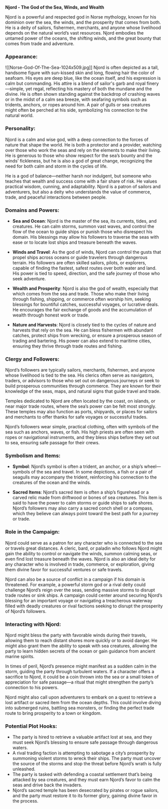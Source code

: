 **Njord - The God of the Sea, Winds, and Wealth**

Njord is a powerful and respected god in Norse mythology, known for his dominion over the sea, the winds, and the prosperity that comes from both. He is a deity of sailors, fishermen, merchants, and anyone whose livelihood depends on the natural world’s vast resources. Njord embodies the untamed power of the oceans, the shifting winds, and the great bounty that comes from trade and adventure.

### **Appearance**:
![[Norse-God-Of-The-Sea-1024x509.jpg]]
Njord is often depicted as a tall, handsome figure with sun-kissed skin and long, flowing hair the color of seafoam. His eyes are deep blue, like the ocean itself, and his expression is calm but commanding. His attire is a blend of sailor's garb and royal finery—simple, yet regal, reflecting his mastery of both the mundane and the divine. He is often shown standing against the backdrop of crashing waves or in the midst of a calm sea breeze, with seafaring symbols such as tridents, anchors, or ropes around him. A pair of gulls or sea creatures might often be perched at his side, symbolizing his connection to the natural world.

### **Personality**:

Njord is a calm and wise god, with a deep connection to the forces of nature that shape the world. He is both a protector and a provider, watching over those who work the seas and rely on the elements to make their living. He is generous to those who show respect for the sea’s bounty and the winds’ fickleness, but he is also a god of great change, recognizing the need for both calm and storm in the cycles of life.

He is a god of balance—neither harsh nor indulgent, but someone who teaches that wealth and success come with a fair share of risk. He values practical wisdom, cunning, and adaptability. Njord is a patron of sailors and adventurers, but also a deity who understands the value of commerce, trade, and peaceful interactions between people.

### **Domains and Powers**:

- **Sea and Ocean**: Njord is the master of the sea, its currents, tides, and creatures. He can calm storms, summon vast waves, and control the flow of the ocean to guide ships or punish those who disrespect his domain. His blessings may allow his followers to traverse the seas with ease or to locate lost ships and treasure beneath the waves.

- **Winds and Travel**: As the god of winds, Njord can control the gusts that propel ships across oceans or guide travelers through dangerous terrain. His followers are often skilled sailors, pilots, or explorers, capable of finding the fastest, safest routes over both water and land. His power is tied to speed, direction, and the safe journey of those who seek adventure.

- **Wealth and Prosperity**: Njord is also the god of wealth, especially that which comes from the sea and trade. Those who make their living through fishing, shipping, or commerce often worship him, seeking blessings for bountiful catches, successful voyages, or lucrative deals. He encourages the fair exchange of goods and the accumulation of wealth through honest work or trade.

- **Nature and Harvests**: Njord is closely tied to the cycles of nature and harvests that rely on the sea. He can bless fishermen with abundant catches, protect ships from wrecking, or ensure a prosperous season of trading and bartering. His power can also extend to maritime cities, ensuring they thrive through trade routes and fishing.

### **Clergy and Followers**:

Njord’s followers are typically sailors, merchants, fishermen, and anyone whose livelihood is tied to the sea. His clerics often serve as navigators, traders, or advisors to those who set out on dangerous journeys or seek to build prosperous communities through commerce. They are known for their knowledge of the seas, maps, and natural signs that guide travel and trade.

Temples dedicated to Njord are often located by the coast, on islands, or near major trade routes, where the sea’s power can be felt most strongly. These temples may also function as ports, shipyards, or places for sailors and merchants to offer thanks for safe voyages or successful trades.

Njord’s followers wear simple, practical clothing, often with symbols of the sea such as anchors, waves, or fish. His high priests are often seen with ropes or navigational instruments, and they bless ships before they set out to sea, ensuring safe passage for their crews.

### **Symbolism and Items**:

- **Symbol**: Njord’s symbol is often a trident, an anchor, or a ship’s wheel—symbols of the sea and travel. In some depictions, a fish or a pair of seagulls may accompany the trident, reinforcing his connection to the creatures of the ocean and the winds.

- **Sacred Items**: Njord’s sacred item is often a ship’s figurehead or a carved relic made from driftwood or bones of sea creatures. This item is said to have the power to calm storms or guide ships to safe shores. Njord’s followers may also carry a sacred conch shell or a compass, which they believe can always point toward the best path for a journey or trade.

### **Role in the Campaign**:

Njord could serve as a patron for any character who is connected to the sea or travels great distances. A cleric, bard, or paladin who follows Njord might gain the ability to control or navigate the winds, summon calming seas, or even find lost treasure beneath the waves. Njord is also an ideal deity for any character who is involved in trade, commerce, or exploration, giving them divine favor for successful ventures or safe travels.

Njord can also be a source of conflict in a campaign if his domain is threatened. For example, a powerful storm god or a rival deity could challenge Njord’s reign over the seas, sending massive storms to disrupt trade routes or sink ships. A campaign could center around securing Njord’s blessing for an important voyage or navigating a treacherous waterway filled with deadly creatures or rival factions seeking to disrupt the prosperity of Njord’s followers.

### **Interacting with Njord**:

Njord might bless the party with favorable winds during their travels, allowing them to reach distant shores more quickly or to avoid danger. He might also grant them the ability to speak with sea creatures, allowing the party to learn hidden secrets of the ocean or gain guidance from ancient marine spirits.

In times of peril, Njord’s presence might manifest as a sudden calm in the storm, guiding the party through turbulent waters. If a character offers a sacrifice to Njord, it could be a coin thrown into the sea or a small token of appreciation for safe passage—a ritual that might strengthen the party’s connection to his powers.

Njord might also call upon adventurers to embark on a quest to retrieve a lost artifact or sacred item from the ocean depths. This could involve diving into submerged ruins, battling sea monsters, or finding the perfect trade route to bring prosperity to a town or kingdom.

### **Potential Plot Hooks**:

- The party is hired to retrieve a valuable artifact lost at sea, and they must seek Njord’s blessing to ensure safe passage through dangerous waters.
- A rival trading faction is attempting to sabotage a city’s prosperity by summoning violent storms to wreck their ships. The party must uncover the source of the storms and stop the threat before Njord’s wrath is fully unleashed.
- The party is tasked with defending a coastal settlement that’s being attacked by sea creatures, and they must earn Njord’s favor to calm the seas and drive back the invaders.
- Njord’s sacred temple has been desecrated by pirates or rogue sailors, and the party must restore it to its former glory, gaining divine favor in the process.